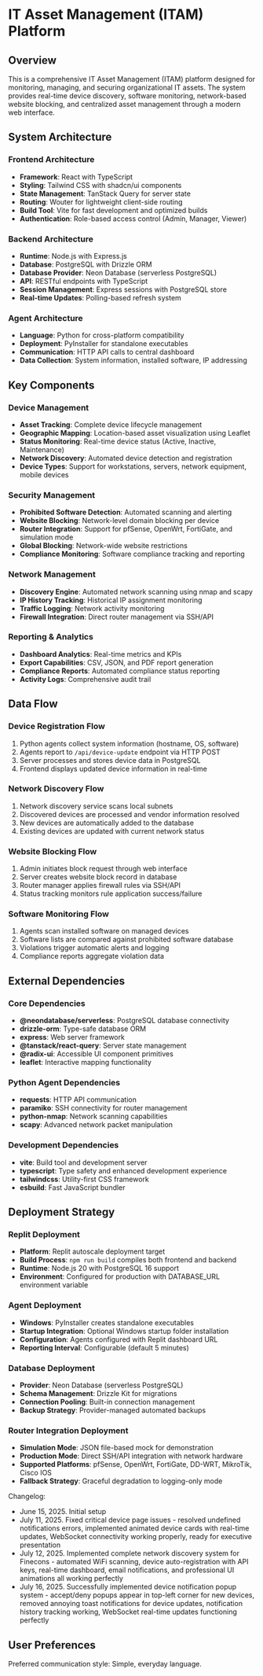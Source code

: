 # IT Asset Management (ITAM) Platform

## Overview

This is a comprehensive IT Asset Management (ITAM) platform designed for monitoring, managing, and securing organizational IT assets. The system provides real-time device discovery, software monitoring, network-based website blocking, and centralized asset management through a modern web interface.

## System Architecture

### Frontend Architecture
- **Framework**: React with TypeScript
- **Styling**: Tailwind CSS with shadcn/ui components
- **State Management**: TanStack Query for server state
- **Routing**: Wouter for lightweight client-side routing
- **Build Tool**: Vite for fast development and optimized builds
- **Authentication**: Role-based access control (Admin, Manager, Viewer)

### Backend Architecture
- **Runtime**: Node.js with Express.js
- **Database**: PostgreSQL with Drizzle ORM
- **Database Provider**: Neon Database (serverless PostgreSQL)
- **API**: RESTful endpoints with TypeScript
- **Session Management**: Express sessions with PostgreSQL store
- **Real-time Updates**: Polling-based refresh system

### Agent Architecture
- **Language**: Python for cross-platform compatibility
- **Deployment**: PyInstaller for standalone executables
- **Communication**: HTTP API calls to central dashboard
- **Data Collection**: System information, installed software, IP addressing

## Key Components

### Device Management
- **Asset Tracking**: Complete device lifecycle management
- **Geographic Mapping**: Location-based asset visualization using Leaflet
- **Status Monitoring**: Real-time device status (Active, Inactive, Maintenance)
- **Network Discovery**: Automated device detection and registration
- **Device Types**: Support for workstations, servers, network equipment, mobile devices

### Security Management
- **Prohibited Software Detection**: Automated scanning and alerting
- **Website Blocking**: Network-level domain blocking per device
- **Router Integration**: Support for pfSense, OpenWrt, FortiGate, and simulation mode
- **Global Blocking**: Network-wide website restrictions
- **Compliance Monitoring**: Software compliance tracking and reporting

### Network Management
- **Discovery Engine**: Automated network scanning using nmap and scapy
- **IP History Tracking**: Historical IP assignment monitoring
- **Traffic Logging**: Network activity monitoring
- **Firewall Integration**: Direct router management via SSH/API

### Reporting & Analytics
- **Dashboard Analytics**: Real-time metrics and KPIs
- **Export Capabilities**: CSV, JSON, and PDF report generation
- **Compliance Reports**: Automated compliance status reporting
- **Activity Logs**: Comprehensive audit trail

## Data Flow

### Device Registration Flow
1. Python agents collect system information (hostname, OS, software)
2. Agents report to `/api/device-update` endpoint via HTTP POST
3. Server processes and stores device data in PostgreSQL
4. Frontend displays updated device information in real-time

### Network Discovery Flow
1. Network discovery service scans local subnets
2. Discovered devices are processed and vendor information resolved
3. New devices are automatically added to the database
4. Existing devices are updated with current network status

### Website Blocking Flow
1. Admin initiates block request through web interface
2. Server creates website block record in database
3. Router manager applies firewall rules via SSH/API
4. Status tracking monitors rule application success/failure

### Software Monitoring Flow
1. Agents scan installed software on managed devices
2. Software lists are compared against prohibited software database
3. Violations trigger automatic alerts and logging
4. Compliance reports aggregate violation data

## External Dependencies

### Core Dependencies
- **@neondatabase/serverless**: PostgreSQL database connectivity
- **drizzle-orm**: Type-safe database ORM
- **express**: Web server framework
- **@tanstack/react-query**: Server state management
- **@radix-ui**: Accessible UI component primitives
- **leaflet**: Interactive mapping functionality

### Python Agent Dependencies
- **requests**: HTTP API communication
- **paramiko**: SSH connectivity for router management
- **python-nmap**: Network scanning capabilities
- **scapy**: Advanced network packet manipulation

### Development Dependencies
- **vite**: Build tool and development server
- **typescript**: Type safety and enhanced development experience
- **tailwindcss**: Utility-first CSS framework
- **esbuild**: Fast JavaScript bundler

## Deployment Strategy

### Replit Deployment
- **Platform**: Replit autoscale deployment target
- **Build Process**: `npm run build` compiles both frontend and backend
- **Runtime**: Node.js 20 with PostgreSQL 16 support
- **Environment**: Configured for production with DATABASE_URL environment variable

### Agent Deployment
- **Windows**: PyInstaller creates standalone executables
- **Startup Integration**: Optional Windows startup folder installation
- **Configuration**: Agents configured with Replit dashboard URL
- **Reporting Interval**: Configurable (default 5 minutes)

### Database Deployment
- **Provider**: Neon Database (serverless PostgreSQL)
- **Schema Management**: Drizzle Kit for migrations
- **Connection Pooling**: Built-in connection management
- **Backup Strategy**: Provider-managed automated backups

### Router Integration Deployment
- **Simulation Mode**: JSON file-based mock for demonstration
- **Production Mode**: Direct SSH/API integration with network hardware
- **Supported Platforms**: pfSense, OpenWrt, FortiGate, DD-WRT, MikroTik, Cisco IOS
- **Fallback Strategy**: Graceful degradation to logging-only mode

Changelog:
- June 15, 2025. Initial setup
- July 11, 2025. Fixed critical device page issues - resolved undefined notifications errors, implemented animated device cards with real-time updates, WebSocket connectivity working properly, ready for executive presentation
- July 12, 2025. Implemented complete network discovery system for Finecons - automated WiFi scanning, device auto-registration with API keys, real-time dashboard, email notifications, and professional UI animations all working perfectly
- July 16, 2025. Successfully implemented device notification popup system - accept/deny popups appear in top-left corner for new devices, removed annoying toast notifications for device updates, notification history tracking working, WebSocket real-time updates functioning perfectly

## User Preferences

Preferred communication style: Simple, everyday language.